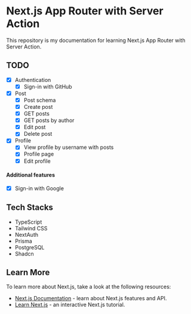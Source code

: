 # Next.js App Router with Server Action

This repository is my documentation for learning Next.js App Router with Server Action.

## TODO

- [x] Authentication
  - [x] Sign-in with GitHub
- [x] Post
  - [x] Post schema
  - [x] Create post
  - [x] GET posts
  - [x] GET posts by author
  - [x] Edit post
  - [x] Delete post
- [x] Profile
  - [x] View profile by username with posts
  - [x] Profile page
  - [x] Edit profile

#### Additional features

- [x] Sign-in with Google

## Tech Stacks

- TypeScript
- Tailwind CSS
- NextAuth
- Prisma
- PostgreSQL
- Shadcn

## Learn More

To learn more about Next.js, take a look at the following resources:

- [Next.js Documentation](https://nextjs.org/docs) - learn about Next.js features and API.
- [Learn Next.js](https://nextjs.org/learn) - an interactive Next.js tutorial.
